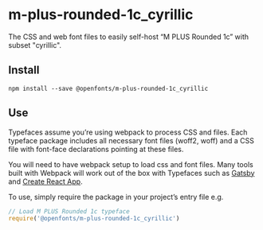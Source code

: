 
# m-plus-rounded-1c_cyrillic

The CSS and web font files to easily self-host “M PLUS Rounded 1c” with subset "cyrillic".

## Install

`npm install --save @openfonts/m-plus-rounded-1c_cyrillic`

## Use

Typefaces assume you’re using webpack to process CSS and files. Each typeface
package includes all necessary font files (woff2, woff) and a CSS file with
font-face declarations pointing at these files.

You will need to have webpack setup to load css and font files. Many tools built
with Webpack will work out of the box with Typefaces such as [Gatsby](https://github.com/gatsbyjs/gatsby)
and [Create React App](https://github.com/facebookincubator/create-react-app).

To use, simply require the package in your project’s entry file e.g.

```javascript
// Load M PLUS Rounded 1c typeface
require('@openfonts/m-plus-rounded-1c_cyrillic')
```
